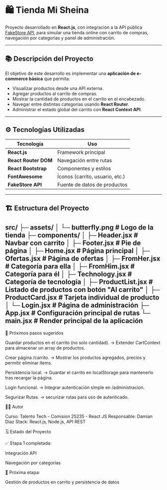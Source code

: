 # 🛍️ Tienda Mi Sheina

Proyecto desarrollado en **React.js**, con integración a la API pública [FakeStore API](https://fakestoreapi.com/), para simular una tienda online con carrito de compras, navegación por categorías y panel de administración.

---

## 📚 **Descripción del Proyecto**

El objetivo de este desarrollo es implementar una **aplicación de e-commerce básica** que permita:

- Visualizar productos desde una API externa.
- Agregar productos al carrito de compras.
- Mostrar la cantidad de productos en el carrito en el encabezado.
- Navegar entre distintas categorías usando **React Router**.
- Administrar el estado global del carrito con **React Context API**.

---

## ⚙️ **Tecnologías Utilizadas**

| Tecnología | Uso |
|-------------|-----|
| **React.js** | Framework principal |
| **React Router DOM** | Navegación entre rutas |
| **React Bootstrap** | Componentes y estilos |
| **FontAwesome** | Íconos (carrito, usuario, etc.) |
| **FakeStore API** | Fuente de datos de productos |

---

## 🏗️ **Estructura del Proyecto**
src/
├─ assets/
│ └─ butterfly.png # Logo de la tienda
├─ components/
│ ├─ Header.jsx # Navbar con carrito
│ ├─ Footer.jsx # Pie de página
│ ├─ Home.jsx # Página principal
│ ├─ Ofertas.jsx # Página de ofertas
│ ├─ FromHer.jsx # Categoría para ella
│ ├─ FromHim.jsx # Categoría para él
│ ├─ Technology.jsx # Categoría de tecnología
│ ├─ ProductList.jsx # Listado de productos con botón "Al carrito"
│ ├─ ProductCard.jsx # Tarjeta individual de producto
│ └─ Login.jsx # Página de administración
├─ App.jsx # Configuración principal de rutas
└─ main.jsx # Render principal de la aplicación
---

🚀 Próximos pasos sugeridos

Guardar productos en el carrito (no solo cantidad).
→ Extender CartContext para almacenar un array de productos.

Crear página /carrito.
→ Mostrar los productos agregados, precios y permitir eliminar ítems.

Persistencia local.
→ Guardar el carrito en localStorage para mantenerlo tras recargar la página.

Login funcional.
→ Integrar autenticación simple en /administracion.

Segurizar Rutas.
→ securizar rutas para uso de autenticado.


👨‍💻 Autor

Curso: Talento Tech - Comision 25235 - React JS
Responsable: Damian Diaz
Stack: React.js, Node.js, API REST

🗓️ Estado del Proyecto

✅ Etapa 1 completada:

Integración API

Navegación por categorías


🚧 Próxima etapa:

Gestión de productos en carrito y persistencia de datos

